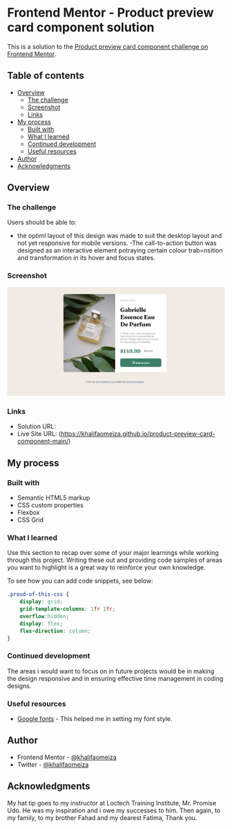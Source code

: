# Frontend Mentor - Product preview card component solution

This is a solution to the [Product preview card component challenge on Frontend Mentor](https://www.frontendmentor.io/challenges/product-preview-card-component-GO7UmttRfa).  

## Table of contents

- [Overview](#overview)
  - [The challenge](#the-challenge)
  - [Screenshot](#screenshot)
  - [Links](#links)
- [My process](#my-process)
  - [Built with](#built-with)
  - [What I learned](#what-i-learned)
  - [Continued development](#continued-development)
  - [Useful resources](#useful-resources)
- [Author](#author)
- [Acknowledgments](#acknowledgments)


## Overview

### The challenge

Users should be able to:

- the optiml layout of this design was made to suit the desktop layout and not yet responsive for mobile versions. 
-The call-to-action button was designed as an interactive element potraying certain colour trab=nsition and transformation in its hover and focus states.

### Screenshot

![](design/Gabrielle_Eau_de_Parfum.png)


### Links

- Solution URL: 
- Live Site URL: (https://khalifaomeiza.github.io/product-preview-card-component-main/)

## My process

### Built with

- Semantic HTML5 markup
- CSS custom properties
- Flexbox
- CSS Grid


### What I learned

Use this section to recap over some of your major learnings while working through this project. Writing these out and providing code samples of areas you want to highlight is a great way to reinforce your own knowledge.

To see how you can add code snippets, see below:


```css
.proud-of-this-css {
    display: grid;
    grid-template-columns: 1fr 1fr;
    overflow:hidden;
    display: flex;
    flex-direction: column;
}

```


### Continued development

The areas i would want to focus on in future projects would be in making the design responsive and in ensuring effective time management in coding designs.



### Useful resources

- [Google fonts](https://fonts.google.com/) - This helped me in setting my font style.



## Author

- Frontend Mentor - [@khalifaomeiza](https://www.frontendmentor.io/profile/khalifaomeiza)
- Twitter - [@khalifaomeiza](https://www.twitter.com/khalifaomeiza)



## Acknowledgments

My hat tip goes to my instructor at Loctech Training Institute, Mr. Promise Udo. He was my inspiration and i owe my successes to him. Then again, to my family, to my brother Fahad and my dearest Fatima, Thank you.


